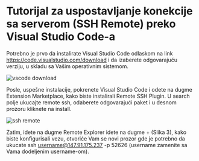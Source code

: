 # Tutorijal za uspostavljanje konekcije sa serverom (SSH Remote) preko Visual Studio Code-a

Potrebno je prvo da instalirate Visual Studio Code odlaskom na link https://code.visualstudio.com/download i da izaberete odgovarajuću verziju, u skladu sa Vašim operativnim sistemom.

![vscode download](https://user-images.githubusercontent.com/97163298/149322222-1ae4f62f-e358-440e-afe5-f9d3780dff6d.png)

Posle, uspešne instalacije, pokrenete Visual Studio Code i odete na dugme Extension Marketplace, kako biste instalirali Remote SSH Plugin. U search polje ukucajte remote ssh, odaberete odgovarajući paket i u desnom prozoru kliknete na install.

![ssh remote](https://user-images.githubusercontent.com/97163298/149327937-c341e141-8355-418d-b92a-bbe046043be0.png)

Zatim, idete na dugme Remote Explorer  idete na dugme + (Slika 3), kako biste konfigurisali vezu, otvoriće Vam se novi prozor gde je potrebno da ukucate ssh username@147.91.175.237 -p 52626 (username zamenite sa Vama dodeljenim username-om).
